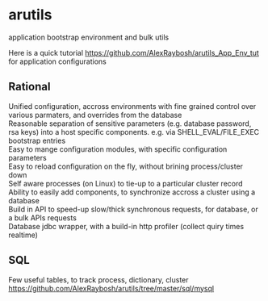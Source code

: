 # arutils
application bootstrap environment and bulk utils

Here is a quick tutorial https://github.com/AlexRaybosh/arutils_App_Env_tut
for application configurations

## Rational

Unified configuration, accross environments with fine grained control over various parmaters, and overrides from the database<br>
Reasonable separation of sensitive parameters (e.g. database password, rsa keys) into a host specific components. e.g. via SHELL_EVAL/FILE_EXEC bootstrap entries<br>
Easy to mange configuration modules, with specific configuration parameters<br>
Easy to reload configuration on the fly, without brining process/cluster down<br>
Self aware processes (on Linux) to tie-up to a particular cluster record<br>
Ability to easily add components, to synchronize accross a cluster using a database<br>
Build in API to speed-up slow/thick synchronous requests, for database, or a bulk APIs requests<br>
Database jdbc wrapper, with a build-in http profiler (collect quiry times realtime)<br>


## SQL
Few useful tables, to track process, dictionary, cluster
https://github.com/AlexRaybosh/arutils/tree/master/sql/mysql

